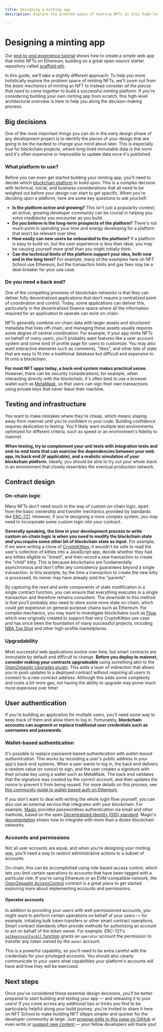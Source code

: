 ```yaml
---
title: Designing a minting app
description: Explore the problem space of minting NFTs in this high-level architectural overview.

---
```

 # Designing a minting app

 Our [end-to-end experience tutorial](../../tutorial/end-to-end-experience.md) shows how to create a simple web app that mints NFTs on Ethereum, building on a great open-source starter repository called [scaffold-eth](https://github.com/austintgriffith/scaffold-eth).

 In this guide, we'll take a slightly different approach: To help you more holistically explore the problem space of minting NFTs, we'll zoom out from the _basic mechanics_ of minting an NFT to instead consider _all the pieces that need to come together_ to build a successful minting platform. If you're considering building your own minting app from scratch, this high-level architectural overview is here to help you along the decision-making process.

## Big decisions

One of the most important things you can do in the early design phase of any development project is to identify the pieces of your design that are going to be the hardest to change your mind about later. This is especially true for blockchain projects, where long-lived immutable data is the norm and it's often expensive or impossible to update data once it's published.

### What platform to use?
Before you can even get started building your minting app, you'll need to decide which [blockchain platform](../../concepts/blockchains.md) to build upon. This is a complex decision with technical, social, and business considerations that all need to be weighed out before your design can start to get specific. When you're deciding upon a platform, here are some key questions to ask yourself:

* **Is the platform active and growing?** This isn't just a popularity contest; an active, growing developer community can be crucial in helping you solve roadblocks you encounter as you build.
* **Do you believe in the long-term prospects of the platform?** There's not much point in spending your time and energy developing for a platform that won't be relevant over time.
* **How easily can new users be onboarded to the platform?** If a platform is easy to build on, but the user experience is less than ideal, you may be causing yourself more grief than you might initially think.
* **Can the technical limits of the platform support your idea, both now and in the long term?** For example, many of the examples here on NFT School use Ethereum, but the transaction limits and gas fees may be a deal-breaker for your use case.

### Do you need a back end? 

One of the compelling promises of blockchain networks is that they can deliver fully decentralized applications that don't require a centralized point of coordination and control. Today, some applications can deliver this, particularly in the decentralized finance space where all the information required for an application to operate can exist on-chain.

NFTs generally combine on-chain data with larger assets and structured metadata that lives off-chain, and managing these assets usually requires some degree of central coordination. For example, if your app mints NFTs on behalf of many users, you'll probably want features like a user account system and some kind of profile page for users to customize. You may also want interactive elements such as comments, "likes", and other bits of state that are easy to fit into a traditional database but difficult and expensive to fit onto a blockchain.

**For most NFT apps today, a back-end system makes practical sense.** However, there can be security considerations; for example, when interacting directly with the blockchain, it's often best to use a browser wallet such as [MetaMask](https://metamask.io/), so that users can sign their own transactions using private keys that never leave their machine.

## Testing and infrastructure

You want to make mistakes where they're cheap, which means staying away from mainnet until you're confident in your code. Building confidence requires dedication to testing. You'll likely want multiple test environments optimized for different criteria, such as speed or an environment's fidelity to mainnet.

**When testing, try to complement your unit tests with integration tests and end-to-end tests that can exercise the dependencies between your web app, its back end (if applicable), and a realistic simulation of your blockchain platform.** Ideally, you should be able to try out your whole stack in an environment that closely resembles the eventual production network.

## Contract design

### On-chain logic

Many NFTs don't need much in the way of custom on-chain logic, apart from the basic ownership and transfer mechanics provided by standards like [ERC-721](https://eips.ethereum.org/EIPS/eip-721). However, if you're designing a more complex system, you may need to incorporate some custom logic into your contract.

**Generally speaking, the time in your development process to write custom on-chain logic is when you need to modify the blockchain state _and_ you require some other bit of blockchain state as input.** For example, if we were writing a clone of [CryptoKitties](https://www.cryptokitties.co/), it wouldn't be safe to read the user's collection of kitties into a JavaScript app, decide whether they had any kitties eligible to "breed", and then record a new transaction to create the "child" kitty. This is because blockchains are fundamentally asynchronous and don't offer any consistency guarantees beyond a single transaction. In this example, by the time a transaction to create the new kitty is processed, its owner may have already sold the "parents". 

By capturing the read and write components of state modification in a single contract function, you can ensure that everything executes in a single transaction and therefore remains consistent. The downside to this method is that you'll probably also need to store some more state on-chain, which could get expensive on general-purpose chains such as Ethereum. For complex mechanics, you may want to investigate blockchains such as [Flow](https://www.onflow.org/), which was originally created to support that very CryptoKitties use case and has since been the foundation of many successful projects, including [NBA Top Shot](https://nbatopshot.com/) and other high-profile marketplaces.

### Upgradability

Most successful web applications evolve over time, but smart contracts are immutable by default and difficult to change. **Before you deploy to mainnet, consider making your contracts upgradeable** using something akin to the [OpenZeppelin Upgrades plugin](https://docs.openzeppelin.com/upgrades-plugins/1.x/). This adds a layer of indirection that allows you to push updates to a deployed contract without requiring all users to connect to a new contract address. Although this adds some complexity and costs a bit more gas, _not_ having the ability to upgrade may prove much more expensive over time!

## User authentication

If you're building an application for multiple users, you'll need some way to keep track of them and allow them to log in. Fortunately, **blockchain accounts can augment or replace traditional user credentials such as usernames and passwords.**

### Wallet-based authentication

It's possible to replace password-based authentication with _wallet-based authentication_. This works by recording a user's public address in your app's back-end systems. When a user wants to log in, the back end delivers a random value (or _nonce_) to sign, and the user creates a signature with their private key using a wallet such as MetaMask. The back end validates that the signature was created by the correct account, and then updates the nonce to prevent it from being reused. For more details on this process, see [this community guide to wallet-based auth on Ethereum](https://www.toptal.com/ethereum/one-click-login-flows-a-metamask-tutorial).

If you don't want to deal with writing the whole login flow yourself, you can also use an external service that integrates with your blockchain. For example, [Magic](https://magic.link) provides passwordless authentication via email and other methods, based on the open [Decentralized Identity (DID) standard](https://magic.link/docs/introduction/decentralized-id). Magic's [documentation](https://magic.link/docs/introduction/get-started) shows how to integrate with more than a dozen blockchain networks.

### Accounts and permissions

Not all user accounts are equal, and when you're designing your minting app, you'll need a way to restrict administrative actions to a subset of accounts.

On-chain, this can be accomplished using role-based access control, which lets you limit certain operations to accounts that have been tagged with a particular role. If you're using Ethereum or an EVM-compatible network, the [OpenZeppelin AccessControl](https://docs.openzeppelin.com/contracts/4.x/access-control) contract is a great place to get started exploring more about implementing accounts and permissions.

#### Operator accounts

In addition to providing your users with well-permissioned accounts, you might want to perform certain operations on behalf of your users — for example, initiating bulk token transfers or other smart contract operations. Smart contract standards often provide methods for authorizing an account to act on behalf of the token owner. For example, ERC-721's [`setApprovalForAll` function](https://docs.openzeppelin.com/contracts/4.x/api/token/erc721#IERC721-setApprovalForAll-address-bool-) grants an `operator` account the permission to transfer any token owned by the `owner` account.

This is a powerful capability, so you'll need to be extra careful with the credentials for your privileged accounts. You should also clearly communicate to your users what capabilities your platform's accounts will have and how they will be exercised.

## Next steps

Once you've considered these essential design decisions, you'll be better prepared to start building and testing your app — and releasing it to your users! If you come across any additional tips or tricks you find to be particularly helpful along your build journey, you're invited to share it here on NFT School to make building NFT dApps simpler and quicker for the developer community at large. Just [propose edits to this page on GitHub](https://github.com/protocol/nft-website/blob/main/docs/tutorial/minting-app.md) or even write or [suggest new content](https://github.com/protocol/nft-website/issues/new?assignees=&labels=need%2Ftriage&template=content-or-feature-suggestion.md&title=%5BCONTENT+REQUEST%5D+%28add+your+title+here%21%29) — your fellow developers will thank you!